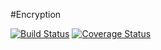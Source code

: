 #Encryption

[![Build Status](https://travis-ci.org/klapuch/Encryption.svg?branch=master)](https://travis-ci.org/klapuch/Encryption) [![Coverage Status](https://coveralls.io/repos/github/klapuch/encryption/badge.svg?branch=master)](https://coveralls.io/github/klapuch/encryption?branch=master)
